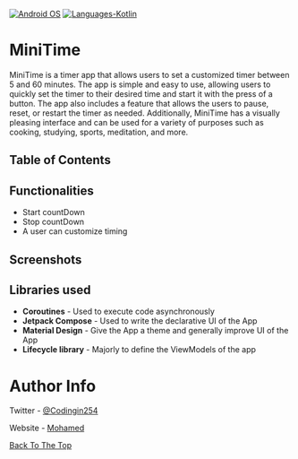 <p align="left">
  <a href="#"><img alt="Android OS" src="https://img.shields.io/badge/OS-Android-3DDC84?style=flat-square&logo=android"></a>
  <a href="#"><img alt="Languages-Kotlin" src="https://flat.badgen.net/badge/Language/Kotlin?icon=https://raw.githubusercontent.com/binaryshrey/Awesome-Android-Open-Source-Projects/master/assets/Kotlin_Logo_icon_white.svg&color=f18e33"/></a>
</p>

# MiniTime

MiniTime is a timer app that allows users to set a customized timer between 5 and 60 minutes. The app is simple and easy to use, allowing users to quickly set the timer to their desired time and start it with the press of a button. The app also includes a feature that allows the users to pause, reset, or restart the timer as needed. Additionally, MiniTime has a visually pleasing interface and can be used for a variety of purposes such as cooking, studying, sports, meditation, and more.

## Table of Contents


## Functionalities

- Start countDown
- Stop countDown
- A user can customize timing

## Screenshots

## Libraries used

- **Coroutines** - Used to execute code asynchronously
- **Jetpack Compose** - Used to write the declarative UI of the App
- **Material Design** - Give the App a theme and generally improve UI of the App
- **Lifecycle library** - Majorly to define the ViewModels of the app

# Author Info

Twitter - [@Codingin254](https://twitter.com/Codingin254)

Website - [Mohamed](https://www.mohamedi.netlify.app/)


[Back To The Top](#MiniTime)
